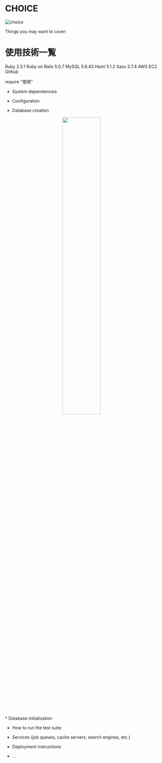 # CHOICE

![choice](https://user-images.githubusercontent.com/59868344/76933793-48910900-6931-11ea-9bad-471176bd7cf6.jpg)





Things you may want to cover:

# 使用技術一覧
Ruby 2.5.1
Ruby on Rails 5.0.7
MySQL 5.6.43
Haml 5.1.2
Sass 3.7.4
AWS
EC2
Github

require "使用"
* System dependencies

* Configuration

* Database creation
<p align="center">
  <img src="https://user-images.githubusercontent.com/59868344/76933793-48910900-6931-11ea-9bad-471176bd7cf6.jpg" width=50%>
</p>
* Database initialization

* How to run the test suite

* Services (job queues, cache servers, search engines, etc.)

* Deployment instructions

* ...

